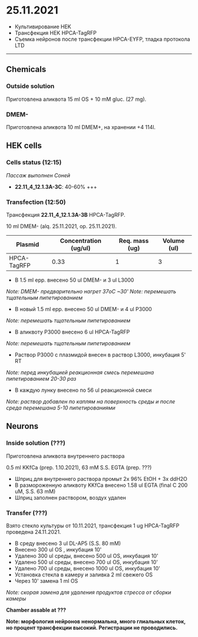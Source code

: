 25.11.2021
==========

- Культивирование HEK
- Трансфекция HEK HPCA-TagRFP
- Съемка нейронов после трансфекции HPCA-EYFP, тладка протокола LTD

---

## Chemicals
### Outside solution
Приготовлена аликвота 15 ml OS + 10 mM gluc. (27 mg).

### DMEM-
Приготовлена аликвота 10 ml DMEM+, на хранении +4 114l.


## HEK cells
### Cells status (12:15)
*Пассаж выполнен Соней*
- **22.11_4_12.1.3A-3C**: 40-60% +++

### Transfection (12:50)
Трансфекция **22.11_4_12.1.3A-3B** HPCA-TagRFP.

10 ml DMEM- (alq. 25.11.2021, op. 25.11.2021).

|Plasmid|Concentration (ug/ul)|Req. mass (ug)|Volume (ul)|
|-|-|-|-|
|HPCA-TagRFP|0.33|1|3|


- В 1.5 ml epp. внесено 50 ul DMEM- и 3 ul L3000

*Note: DMEM- предварительно нагрет 37oC \~30'*
*Note: перемешать тщательным пипетированием*

- В новый 1.5 ml epp. внесено 50 ul DMEM- и 4 ul P3000

*Note: перемешать тщательным пипетированием*

- В аликвоту P3000 внесенo 6 ul HPCA-TagRFP

*Note: перемешать тщательным пипетированием*

- Раствор P3000 c плазмидой внесен в раствор L3000, инкубация 5' RT

*Note: перед инкубацией реакционная смесь перемешана пипетированием 20-30 раз*

- В каждую лунку внесено по 56 ul реакционной смеси

*Note: раствор добавлен по каплям на поверхность среды и после среда перемешана 5-10 пипетированиями*


## Neurons
### Inside solution (???)
Приготовлена аликвота внутреннего раствора

0.5 ml KKfCa (prep. 1.10.2021), 63 mM S.S. EGTA (prep. ???)

- Шприц для внутреннего раствора промыт 2x 96% EtOH + 3x ddH2O
- В размороженную аликвоту KKfCa внесено 1.58 ul EGTA (final C 200 uM, S.S. 63 mM)
- Шприц заполнен раствором, воздух удален

### Transfer (???)
Взято стекло культуры от 10.11.2021, трансфекция 1 ug HPCA-TagRFP проведена 24.11.2021.

- В среду внесено 3 ul DL-AP5 (S.S. 80 mM)
- Внесено 300 ul OS , инкубация 10'
- Удалено 300 ul среды, внесено 500 ul OS, инкубация 10'
- Удалено 500 ul среды, внесено 700 ul OS, инкубация 10'
- Удалено 700 ul среды, внесено 1000 ul OS, инкубация 10'
- Установка стекла в камеру и заливка 2 ml свежего OS
- Через 10' замена 1 ml OS

*Note: скорая замена для удаления продуктов стресса от сборки камеры*

**Chamber assable at ???**

**Note: морфология нейронов ненормальна, много глиальных клеток, но процент трансфекции высокий. Регистрации не проводились.**

